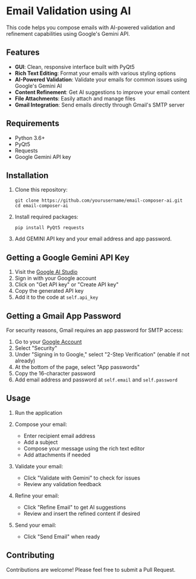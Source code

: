 # Email Validation using AI

This code helps you compose emails with AI-powered validation and refinement capabilities using Google's Gemini API.

## Features

- **GUI**: Clean, responsive interface built with PyQt5
- **Rich Text Editing**: Format your emails with various styling options
- **AI-Powered Validation**: Validate your emails for common issues using Google's Gemini AI
- **Content Refinement**: Get AI suggestions to improve your email content
- **File Attachments**: Easily attach and manage files
- **Gmail Integration**: Send emails directly through Gmail's SMTP server

## Requirements

- Python 3.6+
- PyQt5
- Requests
- Google Gemini API key

## Installation

1. Clone this repository:
   ```
   git clone https://github.com/yourusername/email-composer-ai.git
   cd email-composer-ai
   ```

2. Install required packages:
   ```
   pip install PyQt5 requests
   ```

3. Add GEMINI API key and your email address and app password.
   
## Getting a Google Gemini API Key

1. Visit the [Google AI Studio](https://aistudio.google.com/apikey)
2. Sign in with your Google account
3. Click on "Get API key" or "Create API key"
4. Copy the generated API key
5. Add it to the code at `self.api_key`

## Getting a Gmail App Password

For security reasons, Gmail requires an app password for SMTP access:

1. Go to your [Google Account](https://myaccount.google.com/)
2. Select "Security"
3. Under "Signing in to Google," select "2-Step Verification" (enable if not already)
4. At the bottom of the page, select "App passwords"
5. Copy the 16-character password
8. Add email address and password at `self.email` and `self.password` 

## Usage

1. Run the application
   
2. Compose your email:
   - Enter recipient email address
   - Add a subject
   - Compose your message using the rich text editor
   - Add attachments if needed

3. Validate your email:
   - Click "Validate with Gemini" to check for issues
   - Review any validation feedback

4. Refine your email:
   - Click "Refine Email" to get AI suggestions
   - Review and insert the refined content if desired

6. Send your email:
   - Click "Send Email" when ready

## Contributing

Contributions are welcome! Please feel free to submit a Pull Request.
